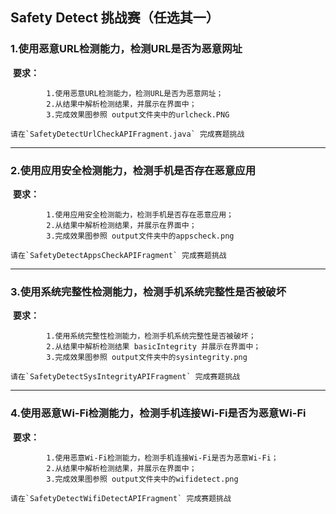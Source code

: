 ## Safety Detect 挑战赛（任选其一）

### 1.使用恶意URL检测能力，检测URL是否为恶意网址

  ​	**要求：**		

			1.使用恶意URL检测能力，检测URL是否为恶意网址；
			2.从结果中解析检测结果，并展示在界面中；
			3.完成效果图参照 output文件夹中的urlcheck.PNG
	
	请在`SafetyDetectUrlCheckAPIFragment.java` 完成赛题挑战

---

### 2.使用应用安全检测能力，检测手机是否存在恶意应用

  ​	**要求：**		

			1.使用应用安全检测能力，检测手机是否存在恶意应用；
			2.从结果中解析检测结果，并展示在界面中；
			3.完成效果图参照 output文件夹中的appscheck.png
	
	请在`SafetyDetectAppsCheckAPIFragment` 完成赛题挑战

---

### 3.使用系统完整性检测能力，检测手机系统完整性是否被破坏

  ​	**要求：**		

			1.使用系统完整性检测能力，检测手机系统完整性是否被破坏；
			2.从结果中解析检测结果 basicIntegrity 并展示在界面中；
			3.完成效果图参照 output文件夹中的sysintegrity.png
	
	请在`SafetyDetectSysIntegrityAPIFragment` 完成赛题挑战

---

### 4.使用恶意Wi-Fi检测能力，检测手机连接Wi-Fi是否为恶意Wi-Fi

  ​	**要求：**		

			1.使用恶意Wi-Fi检测能力，检测手机连接Wi-Fi是否为恶意Wi-Fi；
			2.从结果中解析检测结果，并展示在界面中；
			3.完成效果图参照 output文件夹中的wifidetect.png
	
	请在`SafetyDetectWifiDetectAPIFragment` 完成赛题挑战
